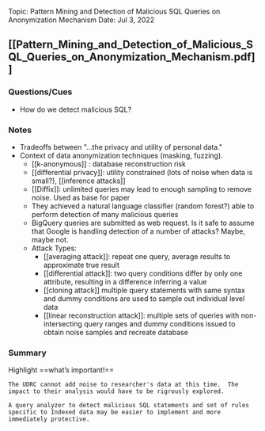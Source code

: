 Topic: Pattern Mining and Detection of Malicious SQL Queries on Anonymization Mechanism
Date: Jul 3, 2022

[[Pattern_Mining_and_Detection_of_Malicious_SQL_Queries_on_Anonymization_Mechanism.pdf]]
---

### Questions/Cues
- How do we detect malicious SQL?

### Notes
- Tradeoffs between "...the privacy and utility of personal data."
- Context of data anonymization techniques (masking, fuzzing).
	- [[k-anonymous]] : database reconstruction risk
	- [[differential privacy]]: utility constrained (lots of noise when data is small?), [[inference attacks]]
	- [[Diffix]]: unlimited queries may lead to enough sampling to remove noise.  Used as base for paper
	- They achieved a natural language classifier (random forest?) able to perform detection of many malicious queries
	- BigQuery queries are submitted as web request.  Is it safe to assume that Google is handling detection of a number of attacks?  Maybe, maybe not.
	- Attack Types:
		- [[averaging attack]]: repeat one query, average results to approximate true result
		- [[differential attack]]: two query conditions differ by only one attribute, resulting in a difference inferring a value
		- [[cloning attack]] multiple query statements with same syntax and dummy conditions are used to sample out individual level data
		- [[linear reconstruction attack]]: multiple sets of queries with non-intersecting query ranges and dummy conditions issued to obtain noise samples and recreate database

### Summary
Highlight ==what’s important!==
```
The UDRC cannot add noise to researcher's data at this time.  The impact to their analysis would have to be rigrously explored.  

A query analyzer to detect malicious SQL statements and set of rules specific to Indexed data may be easier to implement and more immediately protective.
```